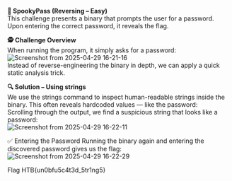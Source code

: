 **🧠 SpookyPass (Reversing – Easy)**  
This challenge presents a binary that prompts the user for a password. Upon entering the correct password, it reveals the flag.  
  
**🕵️ Challenge Overview**  
When running the program, it simply asks for a password:  
![Screenshot from 2025-04-29 16-21-16](https://github.com/user-attachments/assets/9a0be239-2c09-4dc8-a3ac-d8758fcc3243)  
Instead of reverse-engineering the binary in depth, we can apply a quick static analysis trick.  
  
**🔍 Solution – Using strings**  
We use the strings command to inspect human-readable strings inside the binary. This often reveals hardcoded values — like the password:  
Scrolling through the output, we find a suspicious string that looks like a password:  
![Screenshot from 2025-04-29 16-22-11](https://github.com/user-attachments/assets/26b840bf-7b11-4c32-9755-3ae0c5348efc)

✅ Entering the Password
Running the binary again and entering the discovered password gives us the flag:  
![Screenshot from 2025-04-29 16-22-29](https://github.com/user-attachments/assets/7b66d136-e104-443b-8a5c-53e9abcf5b38)

Flag
HTB{un0bfu5c4t3d_5tr1ng5}  
